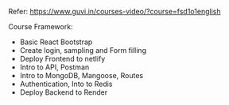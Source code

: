 Refer:
https://www.guvi.in/courses-video/?course=fsd1o1english

Course Framework:
- Basic React Bootstrap
- Create login, sampling and Form filling
- Deploy Frontend to netlify
- Intro to API, Postman
- Intro to MongoDB, Mangoose, Routes
- Authentication, Into to Redis
- Deploy Backend to Render
